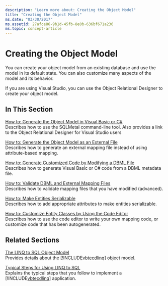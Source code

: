 ```yaml
---
description: "Learn more about: Creating the Object Model"
title: "Creating the Object Model"
ms.date: "03/30/2017"
ms.assetid: 27afce86-9b1d-45fb-8e0b-636bf671a236
ms.topic: concept-article
---
```

# Creating the Object Model

You can create your object model from an existing database and use the model in its default state. You can also customize many aspects of the model and its behavior.  
  
 If you are using Visual Studio, you can use the Object Relational Designer to create your object model.  
  
## In This Section  

 [How to: Generate the Object Model in Visual Basic or C#](how-to-generate-the-object-model-in-visual-basic-or-csharp.md)  
 Describes how to use the SQLMetal command-line tool. Also provides a link to the Object Relational Designer for Visual Studio users  
  
 [How to: Generate the Object Model as an External File](how-to-generate-the-object-model-as-an-external-file.md)  
 Describes how to generate an external mapping file instead of using attribute-based mapping.  
  
 [How to: Generate Customized Code by Modifying a DBML File](how-to-generate-customized-code-by-modifying-a-dbml-file.md)  
 Describes how to generate Visual Basic or C# code from a DBML metadata file.  
  
 [How to: Validate DBML and External Mapping Files](how-to-validate-dbml-and-external-mapping-files.md)  
 Describes how to validate mapping files that you have modified (advanced).  
  
 [How to: Make Entities Serializable](how-to-make-entities-serializable.md)  
 Describes how to add appropriate attributes to make entities serializable.  
  
 [How to: Customize Entity Classes by Using the Code Editor](how-to-customize-entity-classes-by-using-the-code-editor.md)  
 Describes how to use the code editor to write your own mapping code, or customize code that has been autogenerated.  
  
## Related Sections  

 [The LINQ to SQL Object Model](the-linq-to-sql-object-model.md)  
 Provides details about the [!INCLUDE[vbtecdlinq](../../../../../../includes/vbtecdlinq-md.md)] object model.  
  
 [Typical Steps for Using LINQ to SQL](typical-steps-for-using-linq-to-sql.md)  
 Explains the typical steps that you follow to implement a [!INCLUDE[vbtecdlinq](../../../../../../includes/vbtecdlinq-md.md)] application.

